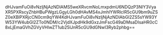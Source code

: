 dHJvamFuOi8vNzljNjAzNDlAMS5weXRvcmNoLmxpdmU6NDQzP3NlY3VyaXR5PXRscyZhbHBuPWgzLGgyLGh0dHAvMS4xJmhlYWRlclR5cGU9bm9uZSZ0eXBlPXRjcCN0cm9qYW4KdHJvamFuOi8vNzljNjAzNDlAbGl2ZS5sYW93YW53YW4ubGl2ZTo0NDM/c2VjdXJpdHk9dGxzJmFscG49aDMsaDIsaHR0cC8xLjEmaGVhZGVyVHlwZT1ub25lJnR5cGU9dGNwI3Ryb2phbg==
